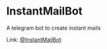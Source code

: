 # InstantMailBot
A telegram bot to create instant mails

Link: 
<a href="https://t.me/InstantMailBot">@InstantMailBot</a>
